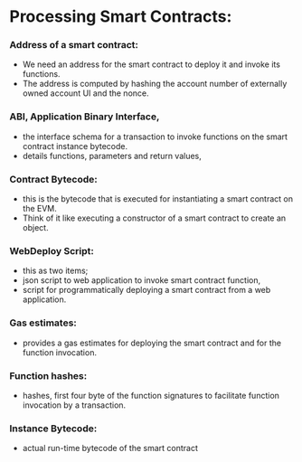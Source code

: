 # Processing Smart Contracts:

### Address of a smart contract:
- We need an address for the smart contract to deploy it and invoke its functions. 
- The address is computed by hashing the account number of externally owned account UI and the nonce.

### ABI, Application Binary Interface, 
- the interface schema for a transaction to invoke functions on the smart contract instance bytecode. 
- details functions, parameters and return values,

### Contract Bytecode:
- this is the bytecode that is executed for instantiating a smart contract on the EVM. 
- Think of it like executing a constructor of a smart contract to create an object.

### WebDeploy Script:
- this as two items; 
- json script to web application to invoke smart contract function, 
- script for programmatically deploying a smart contract from a web application. 

### Gas estimates:
- provides a gas estimates for deploying the smart contract and for the function invocation.

### Function hashes:
- hashes, first four byte of the function signatures to facilitate function invocation by a transaction.

### Instance Bytecode:
- actual run-time bytecode of the smart contract
